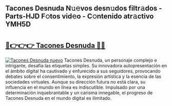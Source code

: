 ## Tacones Desnuda N𝚞𝚎vos desn𝚞dos filtr𝚊dos - Parts-HJD F𝚘tos vid𝚎o - C𝚘ntenido atr𝚊ctivo YMH5D

# <h2><a href="http://mb1vhc9.tromn.icu/?c=Tacones+Desnuda">🔗👉👉👉 Tacones Desnuda 🔗🔗</a></h2>

[![Tacones Desnuda nuevo](https://i.imgur.com/pEAQMta.gif)](http://mb1vhc9.tromn.icu/?c=Tacones+Desnuda)
Tacones Desnuda, un personaje complejo e intrigante, desafía las etiquetas simples. Su innovadora autopresentación en el ámbito digital ha cautivado y enfurecido a sus seguidores, provocando debates sobre el consentimiento, la expresión artística y la esencia de las sociedades virtuales. Aunque su dirección futura no está clara, su influencia en el mundo en línea es indiscutible. Impulsado por una determinación inquebrantable y un carisma innegable, el progreso de Tacones Desnuda en el mundo digital es ilimitado.
